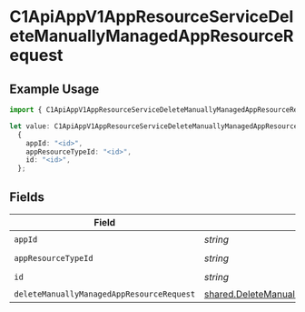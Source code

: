 # C1ApiAppV1AppResourceServiceDeleteManuallyManagedAppResourceRequest

## Example Usage

```typescript
import { C1ApiAppV1AppResourceServiceDeleteManuallyManagedAppResourceRequest } from "conductorone-sdk-typescript/sdk/models/operations";

let value: C1ApiAppV1AppResourceServiceDeleteManuallyManagedAppResourceRequest =
  {
    appId: "<id>",
    appResourceTypeId: "<id>",
    id: "<id>",
  };
```

## Fields

| Field                                                                                                                   | Type                                                                                                                    | Required                                                                                                                | Description                                                                                                             |
| ----------------------------------------------------------------------------------------------------------------------- | ----------------------------------------------------------------------------------------------------------------------- | ----------------------------------------------------------------------------------------------------------------------- | ----------------------------------------------------------------------------------------------------------------------- |
| `appId`                                                                                                                 | *string*                                                                                                                | :heavy_check_mark:                                                                                                      | N/A                                                                                                                     |
| `appResourceTypeId`                                                                                                     | *string*                                                                                                                | :heavy_check_mark:                                                                                                      | N/A                                                                                                                     |
| `id`                                                                                                                    | *string*                                                                                                                | :heavy_check_mark:                                                                                                      | N/A                                                                                                                     |
| `deleteManuallyManagedAppResourceRequest`                                                                               | [shared.DeleteManuallyManagedAppResourceRequest](../../../sdk/models/shared/deletemanuallymanagedappresourcerequest.md) | :heavy_minus_sign:                                                                                                      | N/A                                                                                                                     |